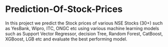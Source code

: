# Prediction-Of-Stock-Prices
In this project we predict the Stock prices of various NSE Stocks (30+) such as YesBank, Wipro, ITC, ONGC etc using various machine learning models such as Support Vector Regressor, decision Tree, Random Forest, CatBoost, XGBoost, LGB etc and evaluate the best performing model. 
